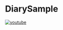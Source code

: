 # DiarySample
[![youtube](https://img.youtube.com/vi/rxIh0jKrIcc/0.jpg)](http://www.youtube.com/watch?v=rxIh0jKrIcc "Diary sample.")
